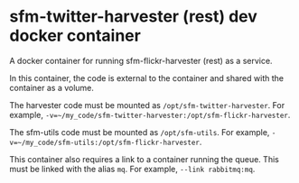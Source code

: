 # sfm-twitter-harvester (rest) dev docker container

A docker container for running sfm-flickr-harvester (rest) as a service.

In this container, the code is external to the container and shared with 
the container as a volume.

The harvester code must be mounted as `/opt/sfm-twitter-harvester`. For example, 
`-v=~/my_code/sfm-twitter-harvester:/opt/sfm-flickr-harvester`.

The sfm-utils code must be mounted as `/opt/sfm-utils`. For example, 
`-v=~/my_code/sfm-utils:/opt/sfm-flickr-harvester`.

This container also requires a link to a container running the queue. This
must be linked with the alias `mq`.  For example, `--link rabbitmq:mq`. 